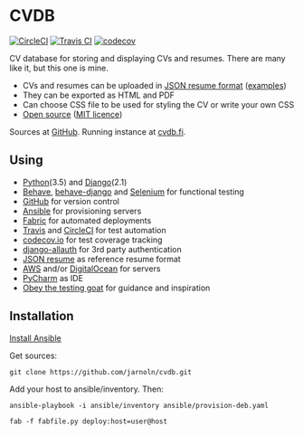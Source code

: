 # CVDB

[![CircleCI](https://circleci.com/gh/jarnoln/cvdb.svg?style=shield)](https://circleci.com/gh/jarnoln/cvdb)
[![Travis CI](https://travis-ci.org/jarnoln/cvdb.png)](https://travis-ci.org/jarnoln/cvdb)
[![codecov](https://codecov.io/gh/jarnoln/cvdb/branch/master/graph/badge.svg)](https://codecov.io/gh/jarnoln/cvdb)

CV database for storing and displaying CVs and resumes. There are many like it, but this one is mine.

 - CVs and resumes can be uploaded in [JSON resume format](https://github.com/jsonresume)
   ([examples](https://github.com/jarnoln/cvdb/tree/master/examples))
 - They can be exported as HTML and PDF
 - Can choose CSS file to be used for styling the CV or write your own CSS
 - [Open source](https://github.com/jarnoln/cvdb/)
   ([MIT licence](https://github.com/jarnoln/cvdb/blob/master/LICENSE))

Sources at [GitHub](https://github.com/jarnoln/cvdb).
Running instance at [cvdb.fi](https://cvdb.fi).

Using
-----
 - [Python](https://www.python.org/)(3.5) and [Django](https://www.djangoproject.com/)(2.1)
 - [Behave](http://pythonhosted.org/behave/),
   [behave-django](https://behave-django.readthedocs.io/) and
   [Selenium](http://www.seleniumhq.org/) for functional testing
 - [GitHub](https://github.com/jarnoln/cvdb/) for version control
 - [Ansible](https://www.ansible.com/) for provisioning servers
 - [Fabric](http://www.fabfile.org/) for automated deployments
 - [Travis](https://travis-ci.org/jarnoln/cvdb) and
   [CircleCI](https://circleci.com/gh/jarnoln/cvdb) for test automation
 - [codecov.io](https://codecov.io/gh/jarnoln/cvdb) for test coverage tracking
 - [django-allauth](http://django-allauth.readthedocs.io/en/latest/) for 3rd party authentication
 - [JSON resume](https://github.com/jsonresume) as reference resume format 
 - [AWS](https://aws.amazon.com/) and/or
   [DigitalOcean](https://www.digitalocean.com/) for servers
 - [PyCharm](https://www.jetbrains.com/pycharm/) as IDE
 - [Obey the testing goat](https://www.obeythetestinggoat.com/) for guidance and inspiration

Installation
------------
[Install Ansible](http://docs.ansible.com/ansible/latest/intro_installation.html)

Get sources:

    git clone https://github.com/jarnoln/cvdb.git

Add your host to ansible/inventory. Then:

    ansible-playbook -i ansible/inventory ansible/provision-deb.yaml

    fab -f fabfile.py deploy:host=user@host
